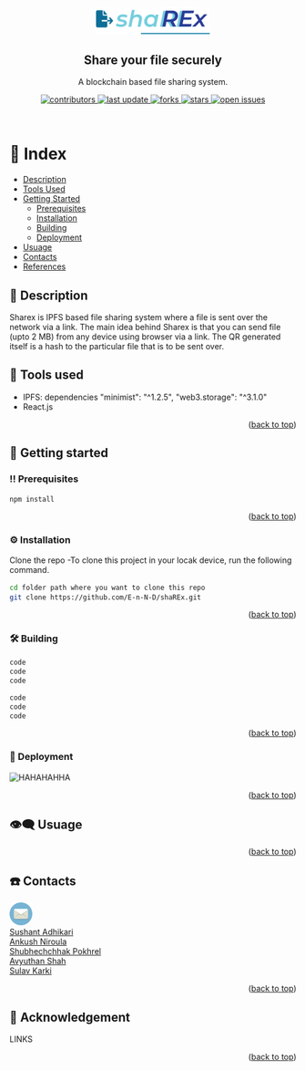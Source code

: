 <!--Just Share It
     Blockchain based file sharing system-->
<a name="readme-top"></a>
<div align="center" >
     <img src="src/logo.png" alt="logo" width="200" height="auto" />
     <h2>Share your file securely</h2>
     <p>A blockchain based file sharing system. </p>

<p>
  <a href="https://github.com/E-n-N-D/shaREx/graphs/contributors">
    <img src="https://img.shields.io/github/contributors/E-n-N-D/shaREx" alt="contributors" />
  </a>
  <a href="">
    <img src="https://img.shields.io/github/last-commit/E-n-N-D/shaREx" alt="last update" />
  </a>
  <a href="https://github.com/E-n-N-D/shaREx/network/members">
    <img src="https://img.shields.io/github/forks/E-n-N-D/shaREx" alt="forks" />
  </a>
  <a href="https://github.com/E-n-N-D/shaREx/stargazers">
    <img src="https://img.shields.io/github/stars/E-n-N-D/shaREx" alt="stars" />
  </a>
  <a href="https://github.com/E-n-N-D/shaREx/issues/">
    <img src="https://img.shields.io/github/issues/E-n-N-D/shaREx" alt="open issues" />
  </a>
</p>

</div>

<br/>
<!--Table of Contents-->

# :notebook: Index 


- [Description](#open_book-Description)
- [Tools Used](#hammer-Tools-used)
- [Getting Started](#toolbox-Getting-started)
  * [Prerequisites](#bangbang-Prerequisites)
  * [Installation](#gear-Installation)
  * [Building](#hammer_and_wrench-Building)
  * [Deployment](#money_with_wings-Deployment)
- [Usuage](#eye_speech_bubble-Usuage)
- [Contacts](#telephone-Contacts)
- [References](#gem-Acknowledgement)

<!--About this project-->



## :open_book: Description

Sharex is IPFS based file sharing system where a file is sent over the network via a link. The main idea behind Sharex is that you
can send file (upto 2 MB) from any device using browser via a link. The QR generated itself is a hash to the particular file that is to be sent over. 


## :hammer: Tools used

<ul>

<li> IPFS: dependencies 
        "minimist": "^1.2.5",
        "web3.storage": "^3.1.0"
</li>

<li> React.js </p>

</ul>

<p align="right">(<a href="#readme-top">back to top</a>)</p>
<!--Getting Started-->

## :toolbox: Getting started

### :bangbang: Prerequisites

```bash 
npm install 
```
<p align="right">(<a href="#readme-top">back to top</a>)</p>

### :gear: Installation


Clone the repo
  -To clone this project in your locak device, run the following command.

```bash
cd folder path where you want to clone this repo
git clone https://github.com/E-n-N-D/shaREx.git
```

<p align="right">(<a href="#readme-top">back to top</a>)</p>

### :hammer_and_wrench: Building


```
code
code
code
```



```
code
code
code
```
<p align="right">(<a href="#readme-top">back to top</a>)</p>


### :money_with_wings: Deployment

<p>
<img src="link" align="center" alt="HAHAHAHHA">
</p>

<p align="right">(<a href="#readme-top">back to top</a>)</p>

## :eye_speech_bubble: Usuage


<p align="right">(<a href="#readme-top">back to top</a>)</p>

## :telephone: Contacts
<div>
<img src="src/Mail.png" alt="logo" width="40" height="auto"><br>
 <a href="mailto:sushantadhikari2001@gmail.com">Sushant Adhikari</a><br>
 <a href="mailto:ankushniroulaa@gmail.com">Ankush Niroula</a><br>
 <a href="mailto:shubhechchhakp@gmail.com">Shubhechchhak Pokhrel </a><br>
 <a href="mailto:avyuthan364@gmail.com">Avyuthan Shah</a><br>
 <a href="mailto:sulavkarki8020@gmail.com">Sulav Karki</a><br>
</div>

<p align="right">(<a href="#readme-top">back to top</a>)</p>

## :gem: Acknowledgement
<div>
LINKS
</div>


<p align="right">(<a href="#readme-top">back to top</a>)</p>